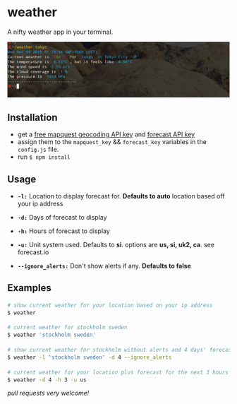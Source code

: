 # weather

A nifty weather app in your terminal.

![Screenshot](weather.png)

## Installation
- get a [free mapquest geocoding API key](https://developer.mapquest.com) and [forecast API key](https://developer.forecast.io/register)
- assign them to the `mapquest_key` && `forecast_key` variables in the `config.js` file.
- run ```$ npm install```

## Usage

- **`-l:`** Location to display forecast for. **Defaults to auto** location based off your ip address

- **`-d:`** Days of forecast to display

- **`-h:`** Hours of forecast to display

- **`-u:`** Unit system used. Defaults to **si**. options are **us, si, uk2, ca**. see forecast.io

- **`--ignore_alerts:`** Don't show alerts if any. **Defaults to false**

## Examples

```bash
# show current weather for your location based on your ip address
$ weather

# current weather for stockholm sweden
$ weather 'stockholm sweden'

# show current weather for stockholm without alerts and 4 days' forecast for stockholm
$ weather -l 'stockholm sweden' -d 4 --ignore_alerts

# current weather for your location plus forecast for the next 3 hours and 4 days
$ weather -d 4 -h 3 -u us
```

*pull requests very welcome!*
